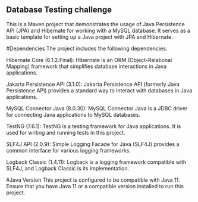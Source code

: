 ## Database Testing challenge
This is a Maven project that demonstrates the usage of Java Persistence API (JPA) and Hibernate for working with a MySQL database. It serves as a basic template for setting up a Java project with JPA and Hibernate.

#Dependencies
The project includes the following dependencies:

Hibernate Core (6.1.2.Final): Hibernate is an ORM (Object-Relational Mapping) framework that simplifies database interactions in Java applications.

Jakarta Persistence API (3.1.0): Jakarta Persistence API (formerly Java Persistence API) provides a standard way to interact with databases in Java applications.

MySQL Connector Java (8.0.30): MySQL Connector Java is a JDBC driver for connecting Java applications to MySQL databases.

TestNG (7.6.1): TestNG is a testing framework for Java applications. It is used for writing and running tests in this project.

SLF4J API (2.0.9): Simple Logging Facade for Java (SLF4J) provides a common interface for various logging frameworks.

Logback Classic (1.4.11): Logback is a logging framework compatible with SLF4J, and Logback Classic is its implementation.

#Java Version
This project is configured to be compatible with Java 11. Ensure that you have Java 11 or a compatible version installed to run this project.
